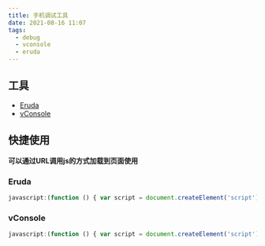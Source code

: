 ```yaml
---
title: 手机调试工具
date: 2021-08-16 11:07
tags:
  - debug
  - vconsole
  - eruda
---
```


## 工具

- [Eruda](https://github.com/liriliri/eruda)
- [vConsole](https://github.com/Tencent/vConsole)

## 快捷使用

**可以通过URL调用js的方式加载到页面使用**

### Eruda

```js
javascript:(function () { var script = document.createElement('script'); script.src="//cdn.jsdelivr.net/npm/eruda"; document.body.appendChild(script); script.onload = function () { eruda.init() } })();
```

### vConsole

```js
javascript:(function () { var script = document.createElement('script'); script.src="//cdn.jsdelivr.net/npm/vconsole"; document.body.appendChild(script); script.onload = function () { new VConsole() } })();
```